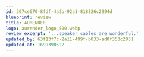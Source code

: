 ```yaml
---
id: 307ce670-8fdf-4a2b-92a1-818826c2994d
blueprint: review
title: AURENDER
logo: aurender_logo_500.webp
review_excerpt: '...speaker cables are wonderful.'
updated_by: 63f13f7c-2a11-499f-b033-ad0f353c2031
updated_at: 1699390522
---
```

